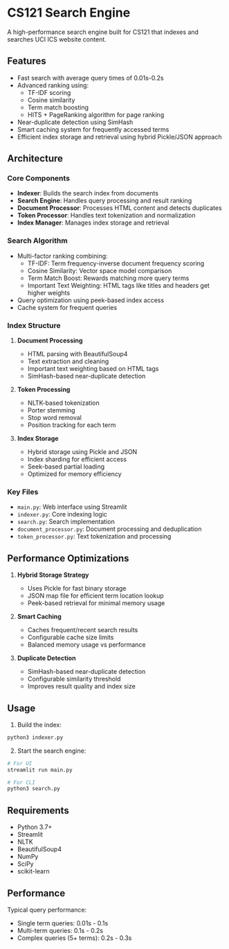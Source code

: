 # CS121 Search Engine

A high-performance search engine built for CS121 that indexes and searches UCI ICS website content.

## Features

- Fast search with average query times of 0.01s-0.2s
- Advanced ranking using:
  - TF-IDF scoring
  - Cosine similarity
  - Term match boosting
  - HITS + PageRanking algorithm for page ranking
- Near-duplicate detection using SimHash
- Smart caching system for frequently accessed terms
- Efficient index storage and retrieval using hybrid Pickle/JSON approach

## Architecture

### Core Components

- **Indexer**: Builds the search index from documents
- **Search Engine**: Handles query processing and result ranking
- **Document Processor**: Processes HTML content and detects duplicates
- **Token Processor**: Handles text tokenization and normalization
- **Index Manager**: Manages index storage and retrieval

### Search Algorithm
- Multi-factor ranking combining:
  - TF-IDF: Term frequency-inverse document frequency scoring
  - Cosine Similarity: Vector space model comparison
  - Term Match Boost: Rewards matching more query terms
  - Important Text Weighting: HTML tags like titles and headers get higher weights
- Query optimization using peek-based index access
- Cache system for frequent queries

### Index Structure
1. **Document Processing**
   - HTML parsing with BeautifulSoup4
   - Text extraction and cleaning
   - Important text weighting based on HTML tags
   - SimHash-based near-duplicate detection

2. **Token Processing**
   - NLTK-based tokenization
   - Porter stemming
   - Stop word removal
   - Position tracking for each term

3. **Index Storage**
   - Hybrid storage using Pickle and JSON
   - Index sharding for efficient access
   - Seek-based partial loading
   - Optimized for memory efficiency

### Key Files

- `main.py`: Web interface using Streamlit
- `indexer.py`: Core indexing logic
- `search.py`: Search implementation
- `document_processor.py`: Document processing and deduplication
- `token_processor.py`: Text tokenization and processing

## Performance Optimizations

1. **Hybrid Storage Strategy**
   - Uses Pickle for fast binary storage
   - JSON map file for efficient term location lookup
   - Peek-based retrieval for minimal memory usage

2. **Smart Caching**
   - Caches frequent/recent search results
   - Configurable cache size limits
   - Balanced memory usage vs performance

3. **Duplicate Detection**
   - SimHash-based near-duplicate detection
   - Configurable similarity threshold
   - Improves result quality and index size

## Usage

1. Build the index:
```python
python3 indexer.py
```

2. Start the search engine:
```python
# For UI
streamlit run main.py

# For CLI
python3 search.py
```

## Requirements
- Python 3.7+
- Streamlit
- NLTK
- BeautifulSoup4
- NumPy
- SciPy
- scikit-learn

## Performance
Typical query performance:
- Single term queries: 0.01s - 0.1s
- Multi-term queries: 0.1s - 0.2s
- Complex queries (5+ terms): 0.2s - 0.3s